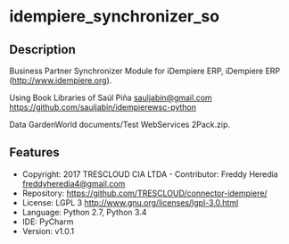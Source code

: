 idempiere_synchronizer_so
===================

Description
-----------
Business Partner Synchronizer Module for iDempiere ERP,
iDempiere ERP (http://www.idempiere.org).

Using Book Libraries of Saúl Piña <sauljabin@gmail.com>
https://github.com/sauljabin/idempierewsc-python

Data GardenWorld documents/Test WebServices 2Pack.zip.


Features
--------
- Copyright: 2017 TRESCLOUD CIA LTDA - Contributor: Freddy Heredia <freddyheredia4@gmail.com>
- Repository: https://github.com/TRESCLOUD/connector-idempiere/
- License: LGPL 3 http://www.gnu.org/licenses/lgpl-3.0.html
- Language: Python 2.7, Python 3.4
- IDE: PyCharm
- Version: v1.0.1
